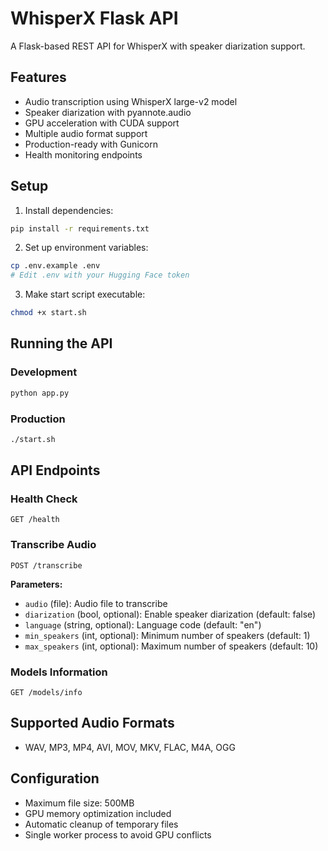 # WhisperX Flask API

A Flask-based REST API for WhisperX with speaker diarization support.

## Features
 
- Audio transcription using WhisperX large-v2 model
- Speaker diarization with pyannote.audio
- GPU acceleration with CUDA support
- Multiple audio format support
- Production-ready with Gunicorn
- Health monitoring endpoints

## Setup

1. Install dependencies:
```bash
pip install -r requirements.txt
```

2. Set up environment variables:
```bash
cp .env.example .env
# Edit .env with your Hugging Face token
```

3. Make start script executable:
```bash
chmod +x start.sh
```

## Running the API

### Development
```bash
python app.py
```

### Production
```bash
./start.sh
```

## API Endpoints

### Health Check
```
GET /health
```

### Transcribe Audio
```
POST /transcribe
```

**Parameters:**
- `audio` (file): Audio file to transcribe
- `diarization` (bool, optional): Enable speaker diarization (default: false)
- `language` (string, optional): Language code (default: "en")
- `min_speakers` (int, optional): Minimum number of speakers (default: 1)
- `max_speakers` (int, optional): Maximum number of speakers (default: 10)

### Models Information
```
GET /models/info
```

## Supported Audio Formats

- WAV, MP3, MP4, AVI, MOV, MKV, FLAC, M4A, OGG

## Configuration

- Maximum file size: 500MB
- GPU memory optimization included
- Automatic cleanup of temporary files
- Single worker process to avoid GPU conflicts
